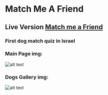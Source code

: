# Match Me A Friend
## Live Version [Match me a Friend ](https://dog-matching.web.app)
### First dog match quiz in Israel
### Main  Page img: 
![alt text](https://i.ibb.co/RYyQcMN/main-page.png "gallery")
### Dogs Gallery img:
![alt text](https://i.ibb.co/0CC57y5/gallery.png "gallery")


